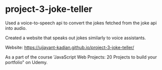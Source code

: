 # project-3-joke-teller
Used a voice-to-speech api to convert the jokes fetched from the joke api into audio.

Created a website that speaks out jokes similarly to voice assistants.

Website: https://ujjayant-kadian.github.io/project-3-joke-teller/

As a part of the course 'JavaScript Web Projects: 20 Projects to build your portfolio" on Udemy.
